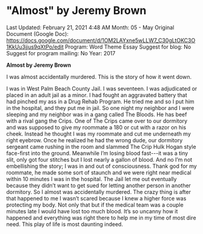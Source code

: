 # "Almost" by Jeremy Brown

Last Updated: February 21, 2021 4:48 AM
Month: 05 - May
Original Document (Google Doc): https://docs.google.com/document/d/1OM2LAYxne5wLLW7_C30gLtOKC3O1KkUu3jjus9qXtPo/edit
Program: Word Theme Essay
Suggest for blog: No
Suggest for program mailing: No
Year: 2017

**Almost by Jeremy Brown**

I was almost accidentally murdered. This is the story of how it went down.

I was in West Palm Beach County Jail. I was seventeen. I was adjudicated or placed in an adult jail as a minor. I had fought an aggravated battery that had pinched my ass in a Drug Rehab Program. He tried me and so I put him in the hospital, and they put me in jail. So one night my neighbor and I were sleeping and my neighbor was in a gang called The Bloods. He has beef with a rival gang the Crips. One of The Crips came over to our dormitory and was supposed to give my roommate a 180 or cut with a razor on his cheek. Instead he thought I was my roommate and cut me underneath my right eyebrow. Once he realized he had the wrong dude, our dormitory sergeant came rushing in the room and slammed The Crip Hulk Hogan style face-first into the ground. Meanwhile I’m losing blood fast---it was a tiny slit, only got four stitches but I lost nearly a gallon of blood. And no I’m not embellishing the story; I was in and out of consciousness. Thank god for my roommate, he made some sort of staunch and we were right near medical within 10 minutes I was in the hospital. The Jail let me out eventually because they didn’t want to get sued for letting another person in another dormitory. So I almost was accidentally murdered. The crazy thing is after that happened to me I wasn’t scared because I knew a higher force was protecting my body. Not only that but if the medical team was a couple minutes late I would have lost too much blood. It’s so uncanny how it happened and everything was right there to help me in my time of most dire need. This play of life is most daunting indeed.